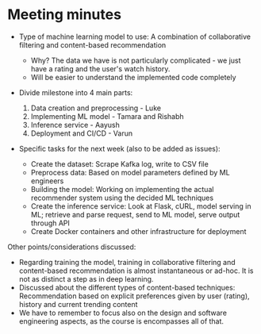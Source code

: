 # Meeting minutes

- Type of machine learning model to use: A combination of collaborative filtering and content-based recommendation
    - Why? The data we have is not particularly complicated - we just have a rating and the user's watch history. 
    - Will be easier to understand the implemented code completely
- Divide milestone into 4 main parts:
    1. Data creation and preprocessing - Luke
    2. Implementing ML model - Tamara and Rishabh
    3. Inference service - Aayush
    4. Deployment and CI/CD - Varun

- Specific tasks for the next week (also to be added as issues):
    - Create the dataset: Scrape Kafka log, write to CSV file
    - Preprocess data: Based on model parameters defined by ML engineers
    - Building the model: Working on implementing the actual recommender system using the decided ML techniques
    - Create the inference service: Look at Flask, cURL, model serving in ML; retrieve and parse request, send to ML model, serve output through API
    - Create Docker containers and other infrastructure for deployment

Other points/considerations discussed:
- Regarding training the model, training in collaborative filtering and content-based recommendation is almost instantaneous or ad-hoc. It is not as distinct a step as in deep learning.
- Discussed about the different types of content-based techniques: Recommendation based on explicit preferences given by user (rating), history and current trending content 
- We have to remember to focus also on the design and software engineering aspects, as the course is encompasses all of that.
